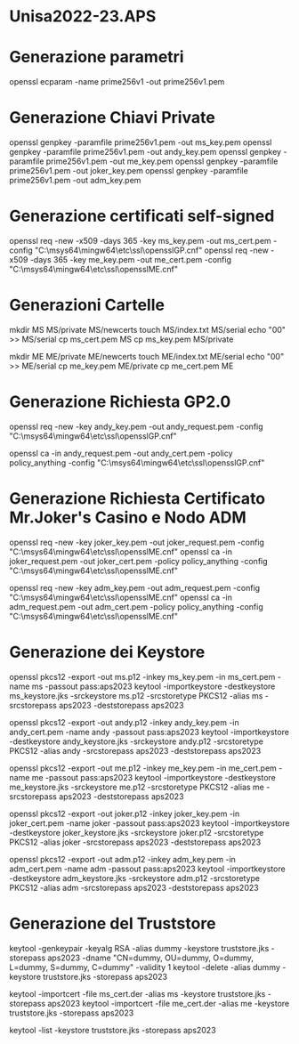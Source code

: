 # Unisa2022-23.APS

# Generazione parametri
openssl ecparam -name prime256v1 -out prime256v1.pem

# Generazione Chiavi Private
openssl genpkey -paramfile prime256v1.pem -out ms_key.pem
openssl genpkey -paramfile prime256v1.pem -out andy_key.pem
openssl genpkey -paramfile prime256v1.pem -out me_key.pem
openssl genpkey -paramfile prime256v1.pem -out joker_key.pem
openssl genpkey -paramfile prime256v1.pem -out adm_key.pem

# Generazione certificati self-signed
openssl req -new -x509 -days 365 -key ms_key.pem -out ms_cert.pem -config "C:\msys64\mingw64\etc\ssl\opensslGP.cnf"
openssl req -new -x509 -days 365 -key me_key.pem -out me_cert.pem -config "C:\msys64\mingw64\etc\ssl\opensslME.cnf"

# Generazioni Cartelle
mkdir MS MS/private MS/newcerts
touch MS/index.txt MS/serial
echo "00" >> MS/serial
cp ms_cert.pem MS
cp ms_key.pem MS/private

mkdir ME ME/private ME/newcerts
touch ME/index.txt ME/serial
echo "00" >> ME/serial
cp me_key.pem ME/private
cp me_cert.pem ME

# Generazione Richiesta GP2.0
openssl req -new -key andy_key.pem -out andy_request.pem -config "C:\msys64\mingw64\etc\ssl\opensslGP.cnf"

openssl ca -in andy_request.pem -out andy_cert.pem -policy policy_anything -config "C:\msys64\mingw64\etc\ssl\opensslGP.cnf"

# Generazione Richiesta Certificato Mr.Joker's Casino e Nodo ADM
openssl req -new -key joker_key.pem -out joker_request.pem -config "C:\msys64\mingw64\etc\ssl\opensslME.cnf"
openssl ca -in joker_request.pem -out joker_cert.pem -policy policy_anything -config "C:\msys64\mingw64\etc\ssl\opensslME.cnf"

openssl req -new -key adm_key.pem -out adm_request.pem -config "C:\msys64\mingw64\etc\ssl\opensslME.cnf"
openssl ca -in adm_request.pem -out adm_cert.pem -policy policy_anything -config "C:\msys64\mingw64\etc\ssl\opensslME.cnf"


# Generazione dei Keystore
openssl pkcs12 -export -out ms.p12 -inkey ms_key.pem -in ms_cert.pem -name ms -passout pass:aps2023
keytool -importkeystore -destkeystore ms_keystore.jks -srckeystore ms.p12 -srcstoretype PKCS12 -alias ms -srcstorepass aps2023 -deststorepass aps2023

openssl pkcs12 -export -out andy.p12 -inkey andy_key.pem -in andy_cert.pem -name andy -passout pass:aps2023
keytool -importkeystore -destkeystore andy_keystore.jks -srckeystore andy.p12 -srcstoretype PKCS12 -alias andy -srcstorepass aps2023 -deststorepass aps2023

openssl pkcs12 -export -out me.p12 -inkey me_key.pem -in me_cert.pem -name me -passout pass:aps2023
keytool -importkeystore -destkeystore me_keystore.jks -srckeystore me.p12 -srcstoretype PKCS12 -alias me -srcstorepass aps2023 -deststorepass aps2023

openssl pkcs12 -export -out joker.p12 -inkey joker_key.pem -in joker_cert.pem -name joker -passout pass:aps2023
keytool -importkeystore -destkeystore joker_keystore.jks -srckeystore joker.p12 -srcstoretype PKCS12 -alias joker -srcstorepass aps2023 -deststorepass aps2023

openssl pkcs12 -export -out adm.p12 -inkey adm_key.pem -in adm_cert.pem -name adm -passout pass:aps2023
keytool -importkeystore -destkeystore adm_keystore.jks -srckeystore adm.p12 -srcstoretype PKCS12 -alias adm -srcstorepass aps2023 -deststorepass aps2023

# Generazione del Truststore
keytool -genkeypair -keyalg RSA -alias dummy -keystore truststore.jks -storepass aps2023 -dname "CN=dummy, OU=dummy, O=dummy, L=dummy, S=dummy, C=dummy" -validity 1
keytool -delete -alias dummy -keystore truststore.jks -storepass aps2023

keytool -importcert -file ms_cert.der -alias ms -keystore truststore.jks -storepass aps2023
keytool -importcert -file me_cert.der -alias me -keystore truststore.jks -storepass aps2023

<!-- Stampa del truststore.jks -->
keytool -list -keystore truststore.jks -storepass aps2023


<!--         JokerChain jokerChain = new JokerChain(false);

        Transaction t1 = new Transaction("Data1sd", 1);
        Transaction t2 = new Transaction("Data2sdasd", 1);
        Transaction t3 = new Transaction("Data3", 5);
        Transaction t4 = new Transaction("Data4", 1);
        Transaction t5 = new Transaction("Data5", 1);
        Transaction t6 = new Transaction("Data5", 5);
        Transaction t7 = new Transaction("Data6", 1);

        jokerChain.addTransaction(t1);
        jokerChain.addTransaction(t2);
        jokerChain.addTransaction(t3);
        jokerChain.addTransaction(t4);
        jokerChain.addTransaction(t5);
        jokerChain.addTransaction(t6);
        jokerChain.addTransaction(t7);

        for(Transaction t : jokerChain.getTransactions())
            System.out.println(t.toString());

        String merkleRootForType1 = jokerChain.calculateMerkleRootForType(1);
        System.out.println(merkleRootForType1);
        BigInteger bigIntValue = new BigInteger(merkleRootForType1, 16);
        BigInteger value = bigIntValue.mod(new BigInteger("37"));
        System.out.println("Merkle Root for Type 1: " + String.valueOf(value)); -->